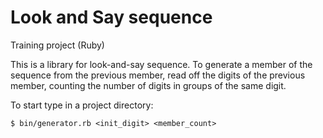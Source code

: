 # Look and Say sequence

Training project (Ruby)

This is a library for look-and-say sequence. To generate a member of the sequence from the previous member, read off the digits of the previous member, counting the number of digits in groups of the same digit.

To start type in a project directory:
```
$ bin/generator.rb <init_digit> <member_count>
```
